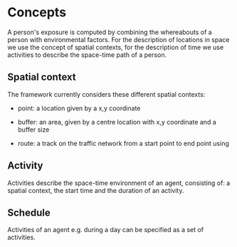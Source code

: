 # Concepts

A person's exposure is computed by combining the whereabouts of a person with environmental factors.
For the description of locations in space we use the concept of spatial contexts,
for the description of time we use activities
to describe the space-time path of a person.

## Spatial context

The framework currently considers these different spatial contexts:

- point: a location given by a x,y coordinate

- buffer: an area, given by a centre location with x,y coordinate and a buffer size

- route: a track on the traffic network from a start point to end point using


## Activity

Activities describe the space-time environment of an agent, consisting of: a spatial context, the start time and the duration of an activity.

## Schedule

Activities of an agent e.g. during a day can be specified as a set of activities. 

